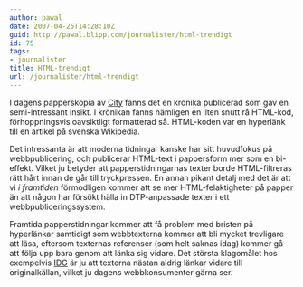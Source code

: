 ```yaml
---
author: pawal
date: 2007-04-25T14:28:10Z
guid: http://pawal.blipp.com/journalister/html-trendigt
id: 75
tags:
- journalister
title: HTML-trendigt
url: /journalister/html-trendigt
---
```


I dagens papperskopia av <a href="http://www.city.se/">City</a> fanns
det en krönika publicerad som gav en semi-intressant insikt. I
krönikan fanns nämligen en liten snutt rå HTML-kod, förhoppningsvis
oavsiktligt formatterad så. HTML-koden var en hyperlänk till en
artikel på svenska Wikipedia.

Det intressanta är att moderna tidningar kanske har sitt huvudfokus på
webbpublicering, och publicerar HTML-text i pappersform mer som en
bi-effekt. Vilket ju betyder att papperstidningarnas texter borde
HTML-filtreras rätt hårt innan de går till tryckpressen. En annan
pikant detalj med det är att vi *i framtiden* förmodligen kommer att
se mer HTML-felaktigheter på papper än att någon har försökt hälla in
DTP-anpassade texter i ett webbpubliceringssystem.

Framtida papperstidningar kommer att få problem med bristen på
hyperlänkar samtidigt som webbtexterna kommer att bli mycket
trevligare att läsa, eftersom texternas referenser (som helt saknas
idag) kommer gå att följa upp bara genom att länka sig vidare. Det
största klagomålet hos exempelvis <a href="http://www.idg.se/">IDG</a>
är ju att texterna nästan aldrig länkar vidare till originalkällan,
vilket ju dagens webbkonsumenter gärna ser.